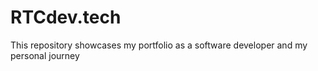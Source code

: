 # RTCdev.tech
This repository showcases my portfolio as a software developer and my personal journey
